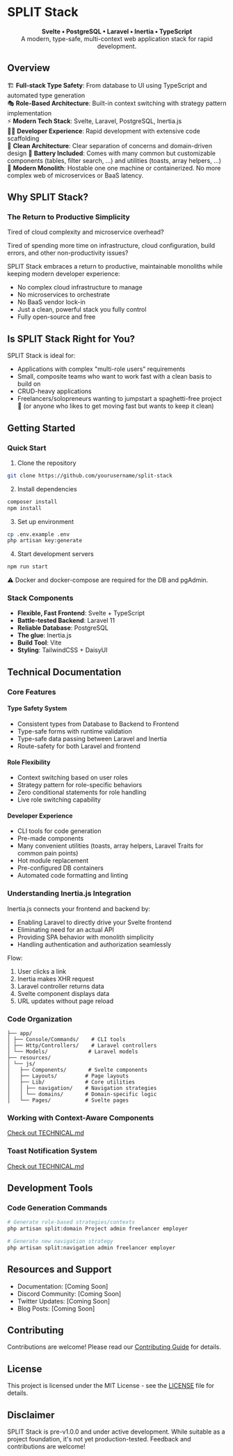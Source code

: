 # SPLIT Stack

<p align="center">
  <strong>Svelte • PostgreSQL • Laravel • Inertia • TypeScript</strong><br>
  A modern, type-safe, multi-context web application stack for rapid development.
</p>

## Overview

🏗️ **Full-stack Type Safety**: From database to UI using TypeScript and automated type generation  
🎭 **Role-Based Architecture**: Built-in context switching with strategy pattern implementation  
⚡ **Modern Tech Stack**: Svelte, Laravel, PostgreSQL, Inertia.js  
🏃‍♂️ **Developer Experience**: Rapid development with extensive code scaffolding  
🎨 **Clean Architecture**: Clear separation of concerns and domain-driven design
🔋 **Battery Included**: Comes with many common but customizable components (tables, filter search, ...) and utilities (toasts, array helpers, ...)
💎 **Modern Monolith**: Hostable one one machine or containerized. No more complex web of microservices or BaaS latency.

## Why SPLIT Stack?

### The Return to Productive Simplicity

Tired of cloud complexity and microservice overhead? 

Tired of spending more time on infrastructure, cloud configuration, build errors, and other non-productivity issues?

SPLIT Stack embraces a return to productive, maintainable monoliths while keeping modern developer experience:

- No complex cloud infrastructure to manage
- No microservices to orchestrate
- No BaaS vendor lock-in
- Just a clean, powerful stack you fully control
- Fully open-source and free

## Is SPLIT Stack Right for You?

SPLIT Stack is ideal for:
- Applications with complex "multi-role users" requirements
- Small, composite teams who want to work fast with a clean basis to build on
- CRUD-heavy applications
- Freelancers/solopreneurs wanting to jumpstart a spaghetti-free project 🍝
(or anyone who likes to get moving fast but wants to keep it clean)

## Getting Started

### Quick Start

1. Clone the repository
```bash
git clone https://github.com/yourusername/split-stack
```

2. Install dependencies
```bash
composer install
npm install
```

3. Set up environment
```bash
cp .env.example .env
php artisan key:generate
```

4. Start development servers
```bash
npm run start
```

⚠️ Docker and docker-compose are required for the DB and pgAdmin.

### Stack Components

- **Flexible, Fast Frontend**: Svelte + TypeScript
- **Battle-tested Backend**: Laravel 11
- **Reliable Database**: PostgreSQL
- **The glue**: Inertia.js
- **Build Tool**: Vite
- **Styling**: TailwindCSS + DaisyUI

## Technical Documentation

### Core Features

#### Type Safety System
- Consistent types from Database to Backend to Frontend
- Type-safe forms with runtime validation
- Type-safe data passing between Laravel and Inertia
- Route-safety for both Laravel and frontend

#### Role Flexibility
- Context switching based on user roles
- Strategy pattern for role-specific behaviors
- Zero conditional statements for role handling
- Live role switching capability

#### Developer Experience
- CLI tools for code generation
- Pre-made components
- Many convenient utilities (toasts, array helpers, Laravel Traits for common pain points)
- Hot module replacement
- Pre-configured DB containers
- Automated code formatting and linting

### Understanding Inertia.js Integration

Inertia.js connects your frontend and backend by:
- Enabling Laravel to directly drive your Svelte frontend
- Eliminating need for an actual API
- Providing SPA behavior with monolith simplicity
- Handling authentication and authorization seamlessly

Flow:
1. User clicks a link
2. Inertia makes XHR request
3. Laravel controller returns data
4. Svelte component displays data
5. URL updates without page reload

### Code Organization

```
├── app/
│ ├── Console/Commands/    # CLI tools
│ ├── Http/Controllers/    # Laravel controllers
│ └── Models/             # Laravel models
├── resources/
│ └── js/
│   ├── Components/       # Svelte components
│   ├── Layouts/         # Page layouts
│   ├── Lib/             # Core utilities
│   │ ├── navigation/    # Navigation strategies
│   │ └── domains/       # Domain-specific logic
│   └── Pages/           # Svelte pages
```

### Working with Context-Aware Components

[Check out TECHNICAL.md](TECHNICAL.md)

### Toast Notification System

[Check out TECHNICAL.md](TECHNICAL.md)

## Development Tools

### Code Generation Commands

```bash
# Generate role-based strategies/contexts
php artisan split:domain Project admin freelancer employer

# Generate new navigation strategy
php artisan split:navigation admin freelancer employer
```

## Resources and Support

- Documentation: [Coming Soon]
- Discord Community: [Coming Soon]
- Twitter Updates: [Coming Soon]
- Blog Posts: [Coming Soon]

## Contributing

Contributions are welcome! Please read our [Contributing Guide](CONTRIBUTING.md) for details.

## License

This project is licensed under the MIT License - see the [LICENSE](LICENSE) file for details.

## Disclaimer

SPLIT Stack is pre-v1.0.0 and under active development. While suitable as a project foundation, it's not yet production-tested. Feedback and contributions are welcome!